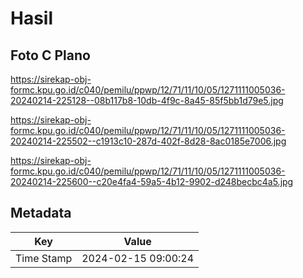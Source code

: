 # Hasil

## Foto C Plano

https://sirekap-obj-formc.kpu.go.id/c040/pemilu/ppwp/12/71/11/10/05/1271111005036-20240214-225128--08b117b8-10db-4f9c-8a45-85f5bb1d79e5.jpg

https://sirekap-obj-formc.kpu.go.id/c040/pemilu/ppwp/12/71/11/10/05/1271111005036-20240214-225502--c1913c10-287d-402f-8d28-8ac0185e7006.jpg

https://sirekap-obj-formc.kpu.go.id/c040/pemilu/ppwp/12/71/11/10/05/1271111005036-20240214-225600--c20e4fa4-59a5-4b12-9902-d248becbc4a5.jpg


## Metadata

| Key        | Value               |
| ---------- | ------------------- |
| Time Stamp | 2024-02-15 09:00:24 |



